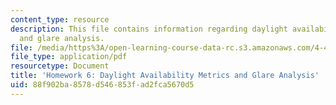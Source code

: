 ```yaml
---
content_type: resource
description: This file contains information regarding daylight availability metrics
  and glare analysis.
file: /media/https%3A/open-learning-course-data-rc.s3.amazonaws.com/4-430-daylighting-spring-2012/88f902ba8578d546853fad2fca5670d5_MIT4_430S12_hw6.pdf
file_type: application/pdf
resourcetype: Document
title: 'Homework 6: Daylight Availability Metrics and Glare Analysis'
uid: 88f902ba-8578-d546-853f-ad2fca5670d5
---
```

